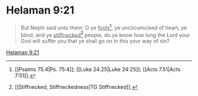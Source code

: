 # Helaman 9:21

> But Nephi said unto them: O ye <u>fools</u>[^a], ye uncircumcised of heart, ye blind, and ye <u>stiffnecked</u>[^b] people, do ye know how long the Lord your God will suffer you that ye shall go on in this your way of sin?

[Helaman 9:21](https://www.churchofjesuschrist.org/study/scriptures/bofm/hel/9?lang=eng&id=p21#p21)


[^a]: [[Psalms 75.4|Ps. 75:4]]; [[Luke 24.25|Luke 24:25]]; [[Acts 7.51|Acts 7:51]].  
[^b]: [[Stiffnecked, Stiffneckedness|TG Stiffnecked]].  
